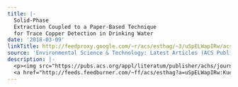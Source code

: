 ```yaml
---
title: |-
  Solid-Phase
  Extraction Coupled to a Paper-Based Technique
  for Trace Copper Detection in Drinking Water
date: '2018-03-09'
linkTitle: http://feedproxy.google.com/~r/acs/esthag/~3/uSpELWapIRw/acs.est.7b05436
source: 'Environmental Science & Technology: Latest Articles (ACS Publications)'
description: |-
  <p><img src="https://pubs.acs.org/appl/literatum/publisher/achs/journals/content/esthag/0/esthag.ahead-of-print/acs.est.7b05436/20180308/images/medium/es-2017-054363_0007.gif" alt="TOC Graphic"/></p><div><cite>Environmental Science & Technology</cite></div><div>DOI: 10.1021/acs.est.7b05436</div><div class="feedflare">
  <a href="http://feeds.feedburner.com/~ff/acs/esthag?a=uSpELWapIRw:Kue56Kol5sU:yIl2AUoC8zA"><img src="http://feeds.feedburner.com/~ff/acs/esthag?d=yIl2AUoC8zA" border="0"></img></a>
---
```

